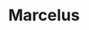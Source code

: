 ---
title: "Marcelus"
description: "Esta é uma poesia. ziaziazia, uma poeeesia nhaaaaaum, meu pau chegando de avião."
publishDate: "11 March 2024"
tags: ["poesia"]
draft: true
---